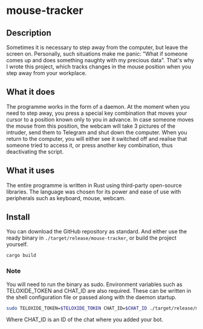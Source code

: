 # mouse-tracker
## Description
Sometimes it is necessary to step away from the computer, but leave the screen on. Personally, such situations make me panic: "What if someone comes up and does something naughty with my precious data". 
That's why I wrote this project, which tracks changes in the mouse position when you step away from your workplace.
## What it does
The programme works in the form of a daemon. At the moment when you need to step away, you press a special key combination that moves your cursor to a position known only to you in advance. In case someone moves the mouse from this position, the webcam will take 3 pictures of the intruder, send them to Telegram and shut down the computer. When you return to the computer, you will either see it switched off and realise that someone tried to access it, or press another key combination, thus deactivating the script.
## What it uses
The entire programme is written in Rust using third-party open-source libraries. The language was chosen for its power and ease of use with peripherals such as keyboard, mouse, webcam.
## Install
You can download the GitHub repository as standard. And either use the ready binary in `./target/release/mouse-tracker`, or build the project yourself.
```bash
cargo build
```
### Note
You will need to run the binary as sudo. Environment variables such as TELOXIDE_TOKEN and CHAT_ID are also required. These can be written in the shell configuration file or passed along with the daemon startup. 
```bash
sudo TELOXIDE_TOKEN=$TELOXIDE_TOKEN CHAT_ID=$CHAT_ID ./target/release/mouse_tracker
```
Where CHAT_ID is an ID of the chat where you added your bot.
